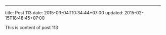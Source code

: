 ---
title: Post 113
date: 2015-03-04T10:34:44+07:00
updated: 2015-02-15T18:48:45+07:00

This is content of post 113
